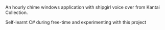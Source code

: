 An hourly chime windows application with shipgirl voice over from Kantai Collection.

Self-learnt C# during free-time and experimenting with this project
